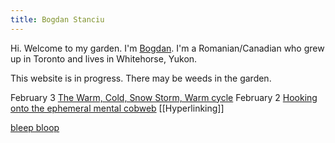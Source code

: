 ```yaml
---
title: Bogdan Stanciu
---
```


Hi. Welcome to my garden. I'm [Bogdan](Bogdan.md). I'm a Romanian/Canadian who grew up in Toronto and lives in Whitehorse, Yukon.
 
This website is in progress. There may be weeds in the garden.



February 3 [The Warm, Cold, Snow Storm, Warm cycle](The%20Warm,%20Cold,%20Snow%20Storm,%20Warm%20cycle)
February 2 [Hooking onto the ephemeral mental cobweb](Hooking%20onto%20the%20ephemeral%20mental%20cobweb.md)
[[Hyperlinking]]


[bleep bloop](bleep%20bloop)

